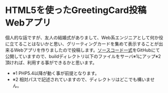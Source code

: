 # HTML5を使ったGreetingCard投稿Webアプリ

個人的な話ですが、友人の結婚式がありまして、Web系エンジニアとして何か役に立てることはないかと思い、グリーティングカードを集めて表示することが出来るWebアプリを作りましたので投稿します。[ソースコード一式](https://github.com/knockknock-jp/greeting-card)をGitHubにて公開していますので、buildディレクトリ以下のファイルをサーバ※1にアップ※2頂ければ、利用する事ができるかと思います。

* ※1 PHP5.4以降が動く事が前提となります。
* ※2 相対パスで記述されていますので、ディレクトリはどこでも構いません。 
